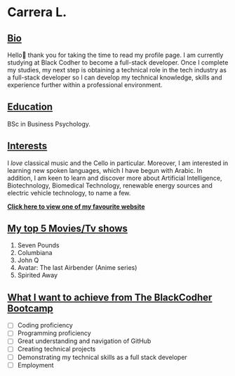 # Carrera L.

## <u>Bio</u>

Hello👋 thank you for taking the time to read my profile page. I am currently studying at Black Codher to become a full-stack developer. Once I complete my studies, my next step is obtaining a technical role in the tech industry as a full-stack developer so I can develop my technical knowledge, skills and experience further within a professional environment.

## <u>Education</u>

BSc in Business Psychology.

## <u>Interests</u>

I _love_ classical music and the Cello in particular. Moreover, I am interested in learning new spoken languages, which I have begun with Arabic. In addition, I am keen to learn and discover more about Artificial Intelligence, Biotechnology, Biomedical Technology, renewable energy sources and electric vehicle technology, to name a few.

**[Click here to view one of my favourite website](https://www.cnet.com/)**

## <u>My top 5 Movies/Tv shows</u>

1.  Seven Pounds
2.  Columbiana
3.  John Q
4.  Avatar: The last Airbender (Anime series)
5.  Spirited Away

## <u>What I want to achieve from The BlackCodher Bootcamp</u>

- [ ] Coding proficiency
- [ ] Programming proficiency
- [ ] Great understanding and navigation of GitHub
- [ ] Creating technical projects
- [ ] Demonstrating my technical skills as a full stack developer
- [ ] Employment
